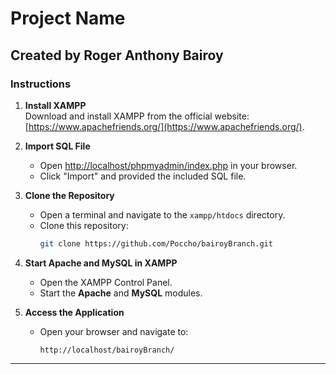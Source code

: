 # Project Name

## Created by Roger Anthony Bairoy

### Instructions

1. **Install XAMPP**  
   Download and install XAMPP from the official website: [https://www.apachefriends.org/](https://www.apachefriends.org/).

2. **Import SQL File**  
   - Open [http://localhost/phpmyadmin/index.php](http://localhost/phpmyadmin/index.php) in your browser.  
   - Click "Import" and provided the included SQL file.  

3. **Clone the Repository**  
   - Open a terminal and navigate to the `xampp/htdocs` directory.  
   - Clone this repository:  
     ```bash
     git clone https://github.com/Poccho/bairoyBranch.git
     ```  

4. **Start Apache and MySQL in XAMPP**  
   - Open the XAMPP Control Panel.  
   - Start the **Apache** and **MySQL** modules.  

5. **Access the Application**  
   - Open your browser and navigate to:  
     ```
     http://localhost/bairoyBranch/
     ```   

---


